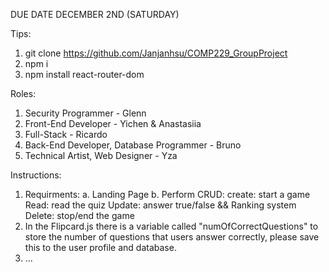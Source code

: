 DUE DATE DECEMBER 2ND (SATURDAY)

Tips:
1. git clone https://github.com/Janjanhsu/COMP229_GroupProject
2. npm i
3. npm install react-router-dom

Roles:
1. Security Programmer - Glenn
2. Front-End Developer - Yichen & Anastasiia
3. Full-Stack - Ricardo
4. Back-End Developer, Database Programmer - Bruno
5. Technical Artist, Web Designer - Yza

Instructions:

1. Requirments:
   a. Landing Page
   b. Perform CRUD:
     create: start a game
     Read: read the quiz
     Update: answer true/false && Ranking system
     Delete: stop/end the game
3. In the Flipcard.js there is a variable called "numOfCorrectQuestions" to store the number of questions that users answer correctly,
   please save this to the user profile and database.
4. ...
